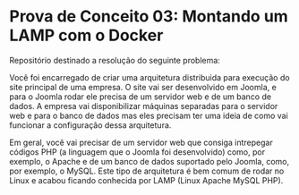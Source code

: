 # Prova de Conceito 03: Montando um LAMP com o Docker

Repositório destinado a resolução do seguinte problema:

Você foi encarregado de criar uma arquitetura distribuida para execução do site principal de uma empresa. O site vai ser desenvolvido em Joomla, e para o Joomla rodar ele precisa de um servidor web e de um banco de dados. A empresa vai disponibilizar máquinas separadas para o servidor web e para o banco de dados mas eles precisam ter uma ideia de como vai funcionar a configuração dessa arquitetura.

Em geral, você vai precisar de um servidor web que consiga intrepegar códigos PHP (a linguagem que o Joomla foi desenvolvido) como, por exemplo, o Apache e de um banco de dados suportado pelo Joomla, como, por exemplo, o MySQL. Este tipo de arquitetura é bem comum de rodar no Linux e acabou ficando conhecida por LAMP (Linux Apache MySQL PHP).
